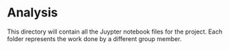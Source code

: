 # Analysis

This directory will contain all the Juypter notebook files for the project. Each folder represents the work done by a different group member.